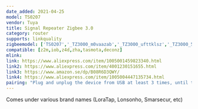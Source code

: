 ```yaml
---
date_added: 2021-04-25
model: TS0207
vendor: Tuya
title: Signal Repeater Zigbee 3.0
category: router
supports: linkquality
zigbeemodel: ['TS0207','_TZ3000_m0vaazab','_TZ3000_ufttklsz','_TZ3000_5k5vh43t', '_TZ3000_gszjt2xx']
compatible: [z2m,iob,z4d,zha,tasmota,deconz]
mlink: 
link: https://www.aliexpress.com/item/1005001459823340.html
link2: https://www.aliexpress.com/item/4001230151655.html
link3: https://www.amazon.se/dp/B08R6D3QWY/
link4: https://www.aliexpress.com/item/1005004447135734.html
pairing: "Plug and unplug the device from USB at least 3 times, until the tiny LED starts blinking."
---
```


Comes under various brand names (LoraTap, Lonsonho, Smarsecur, etc)
